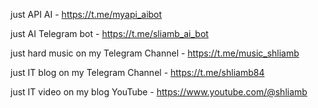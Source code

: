 
just API AI - https://t.me/myapi_aibot

just AI Telegram bot - https://t.me/sliamb_ai_bot

just hard music on my Telegram Channel - https://t.me/music_shliamb

just IT blog on my Telegram Channel - https://t.me/shliamb84

just IT video on my blog YouTube - https://www.youtube.com/@shliamb

